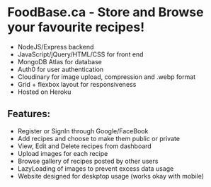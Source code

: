 # FoodBase.ca - Store and Browse your favourite recipes!
 - NodeJS/Express backend
 - JavaScript/jQuery/HTML/CSS for front end
 - MongoDB Atlas for database
 - Auth0 for user authentication
 - Cloudinary for image upload, compression and .webp format
 - Grid + flexbox layout for responsiveness
 - Hosted on Heroku
 
## Features:
- Register or SignIn through Google/FaceBook
- Add recipes and choose to make them public or private
- View, Edit and Delete recipes from dashboard
- Upload images for each recipe
- Browse gallery of recipes posted by other users
- LazyLoading of images to prevent excess data usage
- Website designed for deskptop usage (works okay with mobile)
